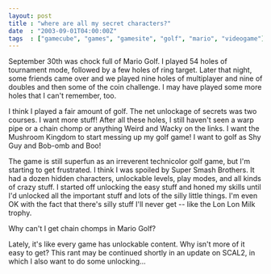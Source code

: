 ```yaml
---
layout: post
title : "where are all my secret characters?"
date  : "2003-09-01T04:00:00Z"
tags  : ["gamecube", "games", "gamesite", "golf", "mario", "videogame"]
---
```

September 30th was chock full of Mario Golf.  I played 54 holes of tournament mode, followed by a few holes of ring target.  Later that night, some friends came over and we played nine holes of multiplayer and nine of doubles and then some of the coin challenge.  I may have played some more holes that I can't remember, too.

I think I played a fair amount of golf.  The net unlockage of secrets was two courses.  I want more stuff!  After all these holes, I still haven't seen a warp pipe or a chain chomp or anything Weird and Wacky on the links.  I want the Mushroom Kingdom to start messing up my golf game!  I want to golf as Shy Guy and Bob-omb and Boo!

The game is still superfun as an irreverent technicolor golf game, but I'm starting to get frustrated.  I think I was spoiled by Super Smash Brothers.  It had a dozen hidden characters, unlockable levels, play modes, and all kinds of crazy stuff.  I started off unlocking the easy stuff and honed my skills until I'd unlocked all the important stuff and lots of the silly little things.  I'm even OK with the fact that there's silly stuff I'll never get -- like the Lon Lon Milk trophy.

Why can't I get chain chomps in Mario Golf?

Lately, it's like every game has unlockable content.  Why isn't more of it easy to get?  This rant may be continued shortly in an update on SCAL2, in which I also want to do some unlocking...

